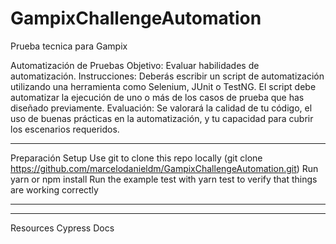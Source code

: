 # GampixChallengeAutomation
Prueba tecnica para Gampix

Automatización de Pruebas
Objetivo:
Evaluar habilidades de automatización.
Instrucciones:
Deberás escribir un script de automatización utilizando una herramienta como Selenium, JUnit o TestNG.
El script debe automatizar la ejecución de uno o más de los casos de prueba que has diseñado previamente.
Evaluación: Se valorará la calidad de tu código, el uso de buenas prácticas en la automatización, y tu capacidad para cubrir los escenarios requeridos.

---------------------------------------------------------------------------------------------------------------------------------------------------------

Preparación
Setup
Use git to clone this repo locally (git clone https://github.com/marcelodanieldm/GampixChallengeAutomation.git)
Run yarn or npm install
Run the example test with yarn test to verify that things are working correctly

---------------------------------------------------------------------------------------------------------------------------------------------------------
---------------------------------------------------------------------------------------------------------------------------------------------------------
Resources
Cypress Docs

